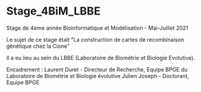 # Stage_4BiM_LBBE
Stage de 4ème année Bioinformatique et Modélisation - Mai-Juillet 2021

Le sujet de ce stage était "La construction de cartes de recombinaison génétique chez la Cione"

Il a eu lieu au sein du LBBE (Laboratoire de Biométrie et Biologie Evolutive). 

Encadrement : 
Laurent Duret - Directeur de Recherche, Equipe BPGE du Laboratoire de Biométrie et Biologie évolutive
Julien Joseph - Doctorant, Equipe BPGE
